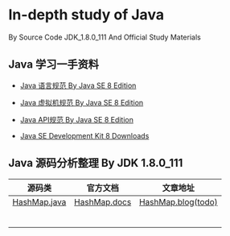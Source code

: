 # In-depth study of Java
 By Source Code JDK_1.8.0_111 And Official Study Materials

## Java 学习一手资料

- [Java 语言规范 By Java SE 8 Edition](https://docs.oracle.com/javase/specs/jls/se8/html/index.html)

- [Java 虚拟机规范 By Java SE 8 Edition](https://docs.oracle.com/javase/specs/jvms/se8/html/index.html)

- [Java API规范 By Java SE 8 Edition](https://docs.oracle.com/javase/8/docs/api/overview-summary.html)

- [Java SE Development Kit 8 Downloads](https://www.oracle.com/java/technologies/javase/javase-jdk8-downloads.html#Demos)

## Java 源码分析整理 By JDK 1.8.0_111

源码类|官方文档|文章地址
:-:|:-:|:-:
[HashMap.java](https://github.com/Jay-Droid/jdk_1.8.0_111/blob/develop/java/util/HashMap.java)|[HashMap.docs](https://docs.oracle.com/javase/8/docs/api/java/util/HashMap.html)|[HashMap.blog(todo)](https://www.jianshu.com/u/ca4474939799)
[]()|[]()|[]()
[]()|[]()|[]()
[]()|[]()|[]()
[]()|[]()|[]()
[]()|[]()|[]()
[]()|[]()|[]()
